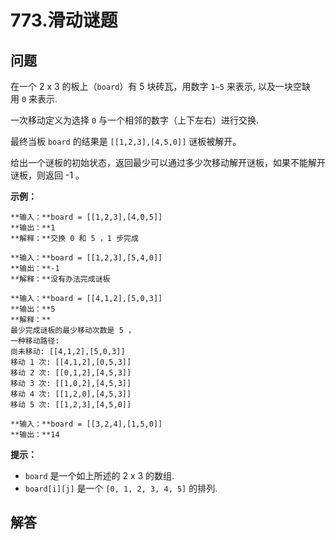 # 773.滑动谜题

## 问题

在一个 2 x 3 的板上（`board`）有 5 块砖瓦，用数字 `1~5` 来表示, 以及一块空缺用 `0` 来表示.

一次移动定义为选择 `0` 与一个相邻的数字（上下左右）进行交换.

最终当板 `board` 的结果是 `[[1,2,3],[4,5,0]]` 谜板被解开。

给出一个谜板的初始状态，返回最少可以通过多少次移动解开谜板，如果不能解开谜板，则返回 -1 。

**示例：**

```
**输入：**board = [[1,2,3],[4,0,5]]
**输出：**1
**解释：**交换 0 和 5 ，1 步完成

```

```
**输入：**board = [[1,2,3],[5,4,0]]
**输出：**-1
**解释：**没有办法完成谜板

```

```
**输入：**board = [[4,1,2],[5,0,3]]
**输出：**5
**解释：**
最少完成谜板的最少移动次数是 5 ，
一种移动路径:
尚未移动: [[4,1,2],[5,0,3]]
移动 1 次: [[4,1,2],[0,5,3]]
移动 2 次: [[0,1,2],[4,5,3]]
移动 3 次: [[1,0,2],[4,5,3]]
移动 4 次: [[1,2,0],[4,5,3]]
移动 5 次: [[1,2,3],[4,5,0]]

```

```
**输入：**board = [[3,2,4],[1,5,0]]
**输出：**14

```

**提示：**

* `board` 是一个如上所述的 2 x 3 的数组.
* `board[i][j]` 是一个 `[0, 1, 2, 3, 4, 5]` 的排列.



## 解答

